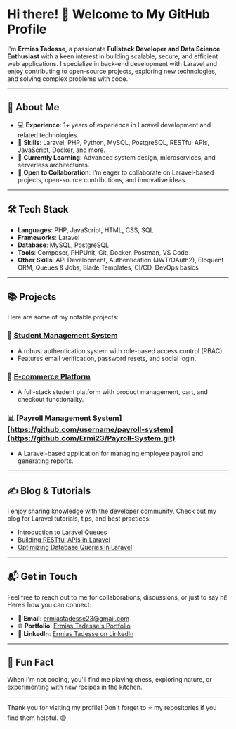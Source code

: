 # Hi there! 👋 Welcome to My GitHub Profile

I'm **Ermias Tadesse**, a passionate **Fullstack Developer and Data Science Enthusiast** with a keen interest in building scalable, secure, and efficient web applications. I specialize in back-end development with Laravel and enjoy contributing to open-source projects, exploring new technologies, and solving complex problems with code.

---

## 🚀 About Me

- 💻 **Experience**: 1+ years of experience in Laravel development and related technologies.
- 🌟 **Skills**: Laravel, PHP, Python, MySQL, PostgreSQL, RESTful APIs, JavaScript, Docker, and more.
- 🌱 **Currently Learning**: Advanced system design, microservices, and serverless architectures.
- 🤝 **Open to Collaboration**: I'm eager to collaborate on Laravel-based projects, open-source contributions, and innovative ideas.

---

## 🛠️ Tech Stack

- **Languages**: PHP, JavaScript, HTML, CSS, SQL
- **Frameworks**: Laravel
- **Database**: MySQL, PostgreSQL
- **Tools**: Composer, PHPUnit, Git, Docker, Postman, VS Code
- **Other Skills**: API Development, Authentication (JWT/OAuth2), Eloquent ORM, Queues & Jobs, Blade Templates, CI/CD, DevOps basics

---

## 📚 Projects

Here are some of my notable projects:

### 🔑 [Student Management System]([https://github.com/username/auth-system](https://github.com/Ermi23/Student-Managment-System.git))
- A robust authentication system with role-based access control (RBAC).
- Features email verification, password resets, and social login.

### 🛒 [E-commerce Platform]([https://github.com/Ermi23/Football-Fan-Page.git](https://github.com/Ermi23/Inventory-Management-System.git))
- A full-stack student platform with product management, cart, and checkout functionality.

### 📊 [Payroll Management System][https://github.com/username/payroll-system](https://github.com/Ermi23/Payroll-System.git)
- A Laravel-based application for managing employee payroll and generating reports.

---

## ✍️ Blog & Tutorials

I enjoy sharing knowledge with the developer community. Check out my blog for Laravel tutorials, tips, and best practices:

- [Introduction to Laravel Queues](https://medium.com/@yourusername/introduction-to-laravel-queues)
- [Building RESTful APIs in Laravel](https://medium.com/@yourusername/building-restful-apis-in-laravel)
- [Optimizing Database Queries in Laravel](https://medium.com/@yourusername/optimizing-database-queries-in-laravel)

---

## 📬 Get in Touch

Feel free to reach out to me for collaborations, discussions, or just to say hi! Here’s how you can connect:

- 📧 **Email**: [ermiastadesse23@gmail.com](mailto:ermiastadesse23@gmail.com)  
- 🌐 **Portfolio**: [Ermias Tadesse's Portfolio](https://sites.google.com/view/ermiastadesseportfolio/home)  
- 💼 **LinkedIn**: [Ermias Tadesse on LinkedIn](https://www.linkedin.com/in/ermias-tadesse-3669a0248/)

---

## 🌟 Fun Fact

When I'm not coding, you'll find me playing chess, exploring nature, or experimenting with new recipes in the kitchen.

---

Thank you for visiting my profile! Don't forget to ⭐ my repositories if you find them helpful. 😊
